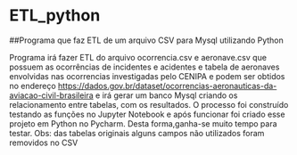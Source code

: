 # ETL_python
##Programa que faz ETL de um arquivo CSV para Mysql utilizando Python

Programa irá fazer ETL do arquivo ocorrencia.csv e aeronave.csv que possuem as ocorrências de
incidentes e acidentes e tabela de aeronaves envolvidas nas ocorrencias investigadas pelo CENIPA e podem ser obtidos no endereço
https://dados.gov.br/dataset/ocorrencias-aeronauticas-da-aviacao-civil-brasileira
e irá gerar um banco Mysql criando os relacionamento entre tabelas, com os resultados.
O processo foi construído testando as funções no Jupyter Notebook e após funcionar
foi criado esse projeto em Python no Pycharm. Desta forma,ganha-se muito tempo para testar.
Obs: das tabelas originais alguns campos não utilizados foram removidos no CSV
